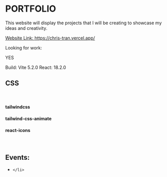 <!DOCTYPE html>
<html>
<head>
  
</head>
<body>
 
   <h1>
     PORTFOLIO
   </h1>   
  
  
  <div>
    This website will display the projects that I will be 
    creating to showcase my ideas and creativity.
  </div>
 
    
    
 <a href="https://chris-tran.vercel.app/"> Website Link: <a>https://chris-tran.vercel.app/</a>
    

  Looking for work: <div class="yes">YES</div>

  Build: Vite 5.2.0
  React: 18.2.0

  
  <h2>CSS</h2><br/>
  <h4>tailwindcss</h4>
  <h4> tailwind-css-animate</h4>
   <h4>react-icons</h4><br/>
  
    
    
  <h2>Events:</h2>
  <ul>
    <li>
       
    </li>  
  </ul>
    
  
  </body>
  </html>

